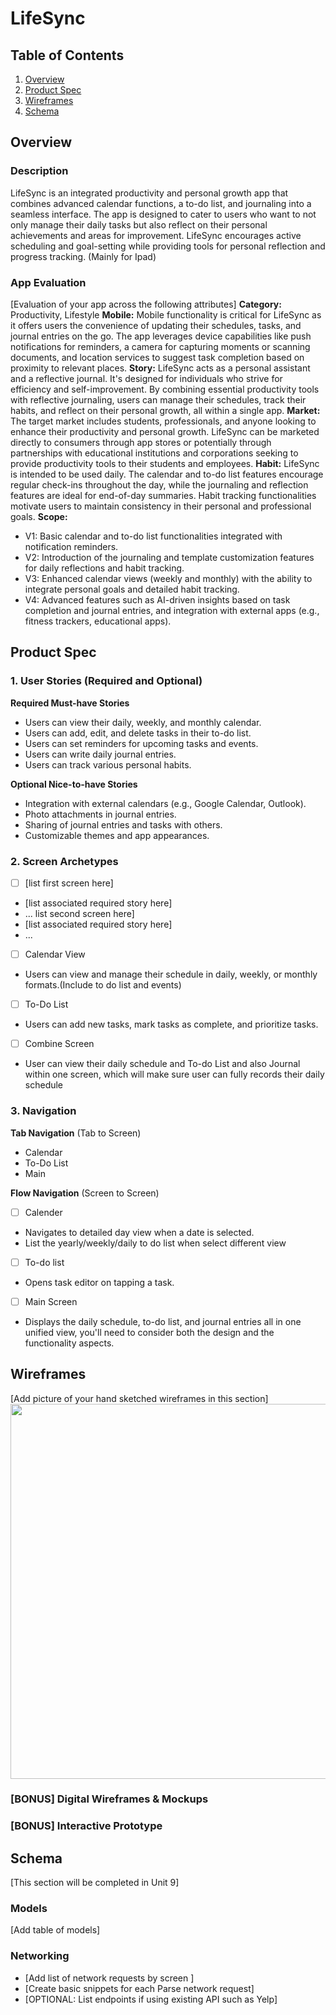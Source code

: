 # LifeSync

## Table of Contents

1. [Overview](#Overview)
2. [Product Spec](#Product-Spec)
3. [Wireframes](#Wireframes)
4. [Schema](#Schema)

## Overview

### Description

LifeSync is an integrated productivity and personal growth app that combines advanced calendar functions, a to-do list, and journaling into a seamless interface. The app is designed to cater to users who want to not only manage their daily tasks but also reflect on their personal achievements and areas for improvement. LifeSync encourages active scheduling and goal-setting while providing tools for personal reflection and progress tracking. (Mainly for Ipad)

### App Evaluation

[Evaluation of your app across the following attributes]
**Category:** Productivity, Lifestyle
**Mobile:** Mobile functionality is critical for LifeSync as it offers users the convenience of updating their schedules, tasks, and journal entries on the go. The app leverages device capabilities like push notifications for reminders, a camera for capturing moments or scanning documents, and location services to suggest task completion based on proximity to relevant places.
**Story:** LifeSync acts as a personal assistant and a reflective journal. It's designed for individuals who strive for efficiency and self-improvement. By combining essential productivity tools with reflective journaling, users can manage their schedules, track their habits, and reflect on their personal growth, all within a single app.
**Market:** The target market includes students, professionals, and anyone looking to enhance their productivity and personal growth. LifeSync can be marketed directly to consumers through app stores or potentially through partnerships with educational institutions and corporations seeking to provide productivity tools to their students and employees. 
**Habit:** LifeSync is intended to be used daily. The calendar and to-do list features encourage regular check-ins throughout the day, while the journaling and reflection features are ideal for end-of-day summaries. Habit tracking functionalities motivate users to maintain consistency in their personal and professional goals.
**Scope:** 
- V1: Basic calendar and to-do list functionalities integrated with notification reminders.
- V2: Introduction of the journaling and template customization features for daily reflections and habit tracking.
- V3: Enhanced calendar views (weekly and monthly) with the ability to integrate personal goals and detailed habit tracking.
- V4: Advanced features such as AI-driven insights based on task completion and journal entries, and integration with external apps (e.g., fitness trackers, educational apps).

## Product Spec

### 1. User Stories (Required and Optional)

**Required Must-have Stories**

* Users can view their daily, weekly, and monthly calendar.
* Users can add, edit, and delete tasks in their to-do list.
* Users can set reminders for upcoming tasks and events.
* Users can write daily journal entries.
* Users can track various personal habits.

**Optional Nice-to-have Stories**

* Integration with external calendars (e.g., Google Calendar, Outlook).
* Photo attachments in journal entries.
* Sharing of journal entries and tasks with others.
* Customizable themes and app appearances.

### 2. Screen Archetypes

- [ ] [list first screen here]
* [list associated required story here]
* ...
list second screen here]
* [list associated required story here]
* ...
- [ ] Calendar View
* Users can view and manage their schedule in daily, weekly, or monthly formats.(Include to do list and events)

- [ ] To-Do List
* Users can add new tasks, mark tasks as complete, and prioritize tasks.

- [ ] Combine Screen
* User can view their daily schedule and To-do List and also Journal within one screen, which will make sure user can fully records their daily schedule

### 3. Navigation

**Tab Navigation** (Tab to Screen)

* Calendar
* To-Do List
* Main

**Flow Navigation** (Screen to Screen)

- [ ] Calender
* Navigates to detailed day view when a date is selected.
* List the yearly/weekly/daily to do list when select different view
- [ ] To-do list
* Opens task editor on tapping a task.
- [ ] Main Screen
*  Displays the daily schedule, to-do list, and journal entries all in one unified view, you'll need to consider both the design and the functionality aspects.

## Wireframes

[Add picture of your hand sketched wireframes in this section]
<img src="./Wireframe_images" width=600>

### [BONUS] Digital Wireframes & Mockups

### [BONUS] Interactive Prototype

## Schema 

[This section will be completed in Unit 9]

### Models

[Add table of models]

### Networking

- [Add list of network requests by screen ]
- [Create basic snippets for each Parse network request]
- [OPTIONAL: List endpoints if using existing API such as Yelp]
